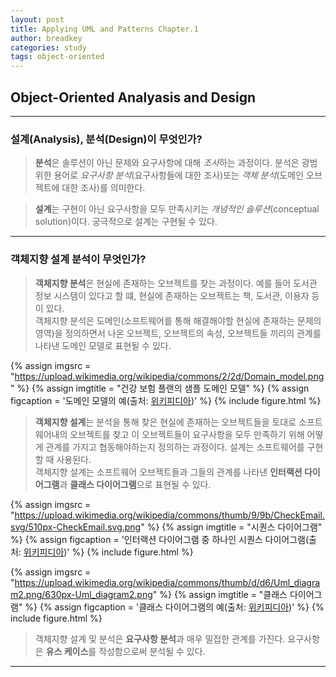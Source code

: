 ```yaml
---
layout: post
title: Applying UML and Patterns Chapter.1
author: breadkey
categories: study
tags: object-oriented
---
```

## Object-Oriented Analyasis and Design
* * *

### 설계(Analysis), 분석(Design)이 무엇인가?
> **분석**은 솔루션이 아닌 문제와 요구사항에 대해 *조사*하는 과정이다. 분석은 광범위한 용어로 *요구사항 분석*(요구사항들에 대한 조사)또는 *객체 분석*(도메인 오브젝트에 대한 조사)를 의미한다.

> **설계**는 구현이 아닌 요구사항을 모두 만족시키는 *개념적인 솔루션*(conceptual solution)이다. 궁극적으로 설계는 구현될 수 있다.

* * *

### 객체지향 설계 분석이 무엇인가?
> **객체지향 분석**은 현실에 존재하는 오브젝트를 찾는 과정이다. 예를 들어 도서관 정보 시스템이 있다고 할 떄, 현실에 존재하는 오브젝트는 책, 도서관, 이용자 등이 있다.   
객체지향 분석은 도메인(소프트웨어를 통해 해결해야할 현실에 존재하는 문제의 영역)을 정의하면서 나온 오브젝트, 오브젝트의 속성, 오브젝트들 끼리의 관계를 나타낸 도메인 모델로 표현될 수 있다.

{% assign imgsrc = "https://upload.wikimedia.org/wikipedia/commons/2/2d/Domain_model.png" %}
{% assign imgtitle = "건강 보험 플랜의 샘플 도메인 모델" %}
{% assign figcaption = '도메인 모델의 예(출처: <a href="https://ko.wikipedia.org/wiki/%EB%8F%84%EB%A9%94%EC%9D%B8_%EB%AA%A8%EB%8D%B8">위키피디아</a>)' %}
{% include figure.html %}

> **객체지향 설계**는 분석을 통해 찾은 현실에 존재하는 오브젝트들을 토대로 소프트웨어내의 오브젝트를 찾고 이 오브젝트들이 요구사항을 모두 만족하기 위해 어떻게 관계를 가지고 협동해야하는지 정의하는 과정이다. 설계는 소프트웨어를 구현할 때 사용된다.   
객체지향 설계는 소프트웨어 오브젝트들과 그들의 관계를 나타낸 **인터랙션 다이어그램**과 **클래스 다이어그램**으로 표현될 수 있다.

{% assign imgsrc = "https://upload.wikimedia.org/wikipedia/commons/thumb/9/9b/CheckEmail.svg/510px-CheckEmail.svg.png" %}
{% assign imgtitle = "시퀀스 다이어그램" %}
{% assign figcaption = '인터랙션 다이어그램 중 하나인 시퀀스 다이어그램(출처: <a href="https://en.wikipedia.org/wiki/Sequence_diagram">위키피디아</a>)' %}
{% include figure.html %}

{% assign imgsrc = "https://upload.wikimedia.org/wikipedia/commons/thumb/d/d6/Uml_diagram2.png/630px-Uml_diagram2.png" %}
{% assign imgtitle = "클래스 다이어그램" %}
{% assign figcaption = '클래스 다이어그램의 예(출처: <a href="https://en.wikipedia.org/wiki/Class_diagram">위키피디아</a>)' %}
{% include figure.html %}

> 객체지향 설계 및 분석은 **요구사항 분석**과 매우 밀접한 관계를 가진다. 요구사항은 **유스 케이스**를 작성함으로써 분석될 수 있다.

* * *